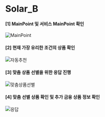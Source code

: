 # Solar_B

#### [1] MainPoint 및 서비스 MainPoint 확인

![MainPoint](https://github.com/Lee-han-seok/Solar_B/assets/59952037/4898b50f-fd66-4f9d-afe9-4946d2b64aac)

#### [2] 현재 가장 유리한 조건의 상품 확인

![자동추천](https://github.com/Lee-han-seok/Solar_B/assets/59952037/966ad58b-de2e-432b-9ce6-8d6d8386a2ba)

#### [3] 맞춤 상품 선별을 위한 응답 진행

![맞춤상품선별](https://github.com/Lee-han-seok/Solar_B/assets/59952037/9c299d98-985f-4bc4-822c-e5cd7f770b24)

#### [4] 맞춤 선별 상품 확인 및 추가 금융 상품 정보 확인

![응답](https://github.com/Lee-han-seok/Solar_B/assets/59952037/a063ce8e-9679-437e-88a3-13ba0ed92871)
